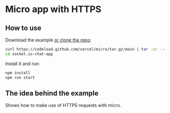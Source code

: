 # Micro app with HTTPS

## How to use

Download the example [or clone the repo](https://github.com/vercel/micro):

```bash
curl https://codeload.github.com/vercel/micro/tar.gz/main | tar -xz --strip=2 micro-main/examples/with-https
cd socket.io-chat-app
```

Install it and run:

```bash
npm install
npm run start
```

## The idea behind the example

Shows how to make use of HTTPS requests with micro.
